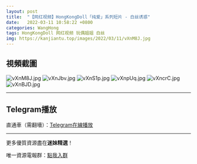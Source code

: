 ```yaml
---
layout: post
title:  "【网红视频】HongKongDoll「纯爱」系列短片 - 白丝诱惑"
date:   2022-03-11 10:58:22 +0800
categories: WangHong
tags: HongKongDoll 网红视频 玩偶姐姐 白丝
img: https://kanjiantu.top/images/2022/03/11/vXnM8J.jpg
---
```



## 視頻截圖


![vXnM8J.jpg](https://kanjiantu.top/images/2022/03/11/vXnM8J.jpg)
![vXnJbv.jpg](https://kanjiantu.top/images/2022/03/11/vXnJbv.jpg)
![vXnS1p.jpg](https://kanjiantu.top/images/2022/03/11/vXnS1p.jpg)
![vXnpUq.jpg](https://kanjiantu.top/images/2022/03/11/vXnpUq.jpg)
![vXncrC.jpg](https://kanjiantu.top/images/2022/03/11/vXncrC.jpg)
![vXnBJD.jpg](https://kanjiantu.top/images/2022/03/11/vXnBJD.jpg)




* * *
## Telegram播放

直通車（需翻墻）：[Telegram在線播放](https://t.me/mimeijingxuan/18)

* * *
更多優質資源盡在**迷妹精選**！

唯一資源電報群：[點我入群](https://t.me/mimeijingxuan)


